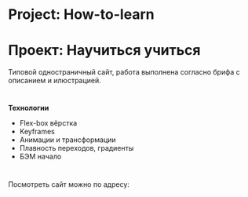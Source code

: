 # Project: How-to-learn 
# Проект: Научиться учиться 

Типовой одностраничный сайт, работа выполнена согласно брифа с описанием и илюстрацией.  
#

**Технологии**

* Flex-box вёрстка
* Keyframes
* Анимации и трансформации
* Плавность переходов, градиенты
* БЭМ начало
#

Посмотреть сайт можно по адресу: 
